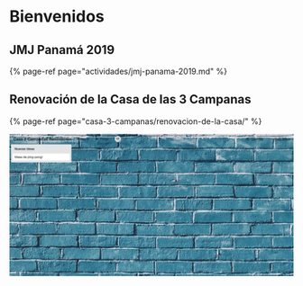 # Bienvenidos

## JMJ Panamá 2019

{% page-ref page="actividades/jmj-panama-2019.md" %}

## Renovación de la Casa de las 3 Campanas

{% page-ref page="casa-3-campanas/renovacion-de-la-casa/" %}

![](.gitbook/assets/screen-shot-2018-07-27-at-15.24.22.png)

